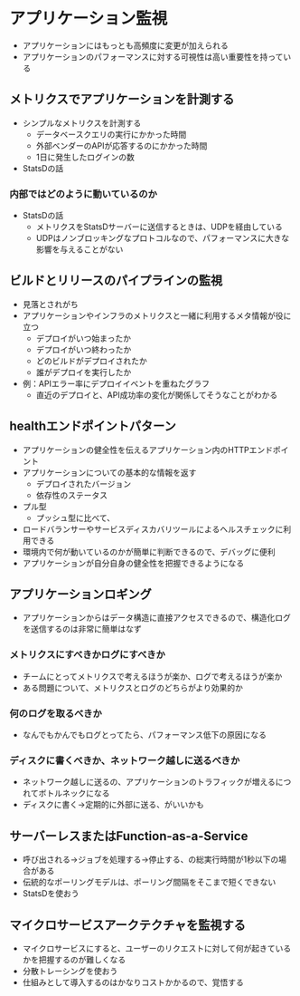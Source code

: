 # アプリケーション監視

- アプリケーションにはもっとも高頻度に変更が加えられる
- アプリケーションのパフォーマンスに対する可視性は高い重要性を持っている

## メトリクスでアプリケーションを計測する

- シンプルなメトリクスを計測する
  - データベースクエリの実行にかかった時間
  - 外部ベンダーのAPIが応答するのにかかった時間
  - 1日に発生したログインの数
- StatsDの話

### 内部ではどのように動いているのか

- StatsDの話
  - メトリクスをStatsDサーバーに送信するときは、UDPを経由している
  - UDPはノンブロッキングなプロトコルなので、パフォーマンスに大きな影響を与えることがない

## ビルドとリリースのパイプラインの監視

- 見落とされがち
- アプリケーションやインフラのメトリクスと一緒に利用するメタ情報が役に立つ
  - デプロイがいつ始まったか
  - デプロイがいつ終わったか
  - どのビルドがデプロイされたか
  - 誰がデプロイを実行したか
- 例：APIエラー率にデプロイイベントを重ねたグラフ
  - 直近のデプロイと、API成功率の変化が関係してそうなことがわかる

## healthエンドポイントパターン

- アプリケーションの健全性を伝えるアプリケーション内のHTTPエンドポイント
- アプリケーションについての基本的な情報を返す
  - デプロイされたバージョン
  - 依存性のステータス
- プル型
  - プッシュ型に比べて、
- ロードバランサーやサービスディスカバリツールによるヘルスチェックに利用できる
- 環境内で何が動いているのかが簡単に判断できるので、デバッグに便利
- アプリケーションが自分自身の健全性を把握できるようになる

## アプリケーションロギング

- アプリケーションからはデータ構造に直接アクセスできるので、構造化ログを送信するのは非常に簡単はなず

### メトリクスにすべきかログにすべきか

- チームにとってメトリクスで考えるほうが楽か、ログで考えるほうが楽か
- ある問題について、メトリクスとログのどちらがより効果的か

### 何のログを取るべきか

- なんでもかんでもログとってたら、パフォーマンス低下の原因になる

### ディスクに書くべきか、ネットワーク越しに送るべきか

- ネットワーク越しに送るの、アプリケーションのトラフィックが増えるにつれてボトルネックになる
- ディスクに書く→定期的に外部に送る、がいいかも

## サーバーレスまたはFunction-as-a-Service

- 呼び出される→ジョブを処理する→停止する、の総実行時間が1秒以下の場合がある
- 伝統的なポーリングモデルは、ポーリング間隔をそこまで短くできない
- StatsDを使おう

## マイクロサービスアークテクチャを監視する

- マイクロサービスにすると、ユーザーのリクエストに対して何が起きているかを把握するのが難しくなる
- 分散トレーシングを使おう
- 仕組みとして導入するのはかなりコストかかるので、覚悟する
